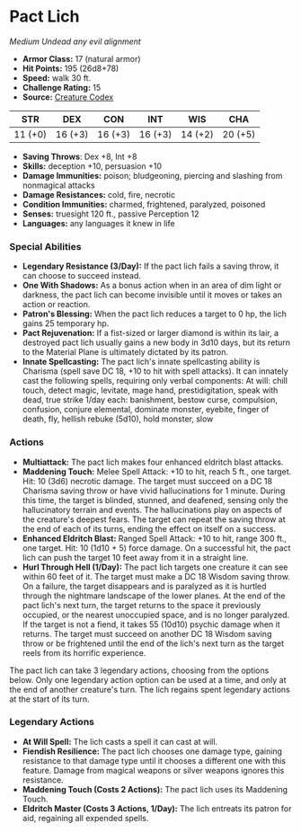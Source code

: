 # Pact Lich

*Medium* *Undead* *any evil alignment*

- **Armor Class:** 17 (natural armor)
- **Hit Points:** 195 (26d8+78)
- **Speed:** walk 30 ft.
- **Challenge Rating:** 15
- **Source:** [Creature Codex](https://koboldpress.com/kpstore/product/creature-codex-for-5th-edition-dnd/)

| STR | DEX | CON | INT | WIS | CHA |
| --- | --- | --- | --- | --- | --- |
| 11 (+0) | 16 (+3) | 16 (+3) | 16 (+3) | 14 (+2) | 20 (+5) |

- **Saving Throws**: Dex +8, Int +8
- **Skills:** deception +10, persuasion +10
- **Damage Immunities:** poison; bludgeoning, piercing and slashing from nonmagical attacks
- **Damage Resistances:** cold, fire, necrotic
- **Condition Immunities:** charmed, frightened, paralyzed, poisoned
- **Senses:** truesight 120 ft., passive Perception 12
- **Languages:** any languages it knew in life
### Special Abilities
- **Legendary Resistance (3/Day):** If the pact lich fails a saving throw, it can choose to succeed instead.
- **One With Shadows:** As a bonus action when in an area of dim light or darkness, the pact lich can become invisible until it moves or takes an action or reaction.
- **Patron's Blessing:** When the pact lich reduces a target to 0 hp, the lich gains 25 temporary hp.
- **Pact Rejuvenation:** If a fist-sized or larger diamond is within its lair, a destroyed pact lich usually gains a new body in 3d10 days, but its return to the Material Plane is ultimately dictated by its patron.
- **Innate Spellcasting:** The pact lich's innate spellcasting ability is Charisma (spell save DC 18, +10 to hit with spell attacks). It can innately cast the following spells, requiring only verbal components: At will: chill touch, detect magic, levitate, mage hand, prestidigitation, speak with dead, true strike 1/day each: banishment, bestow curse, compulsion, confusion, conjure elemental, dominate monster, eyebite, finger of death, fly, hellish rebuke (5d10), hold monster, slow
### Actions
- **Multiattack:** The pact lich makes four enhanced eldritch blast attacks.
- **Maddening Touch:** Melee Spell Attack: +10 to hit, reach 5 ft., one target. Hit: 10 (3d6) necrotic damage. The target must succeed on a DC 18 Charisma saving throw or have vivid hallucinations for 1 minute. During this time, the target is blinded, stunned, and deafened, sensing only the hallucinatory terrain and events. The hallucinations play on aspects of the creature's deepest fears. The target can repeat the saving throw at the end of each of its turns, ending the effect on itself on a success.
- **Enhanced Eldritch Blast:** Ranged Spell Attack: +10 to hit, range 300 ft., one target. Hit: 10 (1d10 + 5) force damage. On a successful hit, the pact lich can push the target 10 feet away from it in a straight line.
- **Hurl Through Hell (1/Day):** The pact lich targets one creature it can see within 60 feet of it. The target must make a DC 18 Wisdom saving throw. On a failure, the target disappears and is paralyzed as it is hurtled through the nightmare landscape of the lower planes. At the end of the pact lich's next turn, the target returns to the space it previously occupied, or the nearest unoccupied space, and is no longer paralyzed. If the target is not a fiend, it takes 55 (10d10) psychic damage when it returns. The target must succeed on another DC 18 Wisdom saving throw or be frightened until the end of the lich's next turn as the target reels from its horrific experience.

The pact lich can take 3 legendary actions, choosing from the options below. Only one legendary action option can be used at a time, and only at the end of another creature's turn. The lich regains spent legendary actions at the start of its turn.
### Legendary Actions
- **At Will Spell:** The lich casts a spell it can cast at will.
- **Fiendish Resilience:** The pact lich chooses one damage type, gaining resistance to that damage type until it chooses a different one with this feature. Damage from magical weapons or silver weapons ignores this resistance.
- **Maddening Touch (Costs 2 Actions):** The pact lich uses its Maddening Touch.
- **Eldritch Master (Costs 3 Actions, 1/Day):** The lich entreats its patron for aid, regaining all expended spells.
